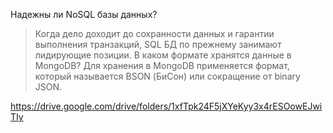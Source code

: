 
Надежны ли NoSQL базы данных?
> Когда дело доходит до сохранности данных и гарантии выполнения транзакций, SQL БД по прежнему занимают лидирующие позиции.
В каком формате хранятся данные в MongoDB?
> Для хранения в MongoDB применяется формат, который называется BSON (БиСон) или сокращение от binary JSON.

https://drive.google.com/drive/folders/1xfTpk24F5jXYeKyy3x4rESOowEJwiTIy
